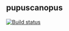 ## pupuscanopus

[![Build status](https://ci.appveyor.com/api/projects/status/rebh17s31918wapl/branch/master?svg=true)](https://ci.appveyor.com/project/frandi/pupuscanopus/branch/master)